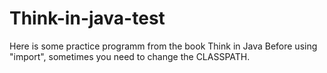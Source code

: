 # Think-in-java-test

Here is some practice programm from the book Think in Java
Before using "import", sometimes you need to change the CLASSPATH.
